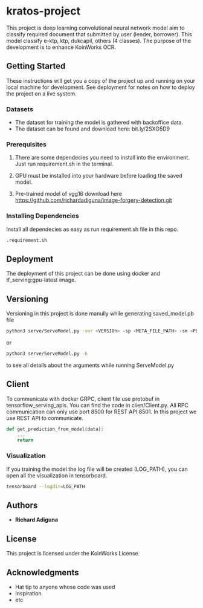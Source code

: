 # kratos-project

This project is deep learning convolutional neural network model aim to classify required document that submitted by user (lender, borrower). This model classify e-ktp, ktp, dukcapil, others (4 classes). The purpose of the development is to enhance KoinWorks OCR.

## Getting Started

These instructions will get you a copy of the project up and running on your local machine for development. See deployment for notes on how to deploy the project on a live system.

### Datasets
* The dataset for training the model is gathered with backoffice data.
* The dataset can be found and download here: bit.ly/2SXO5D9

### Prerequisites

1. There are some dependecies you need to install into the environment. Just run requirement.sh in the terminal.

2. GPU must be installed into your hardware before loading the saved model.

3. Pre-trained model of vgg16 download here https://github.com/richardadiguna/image-forgery-detection.git 


### Installing Dependencies

Install all dependecies as easy as run requirement.sh file in this repo.

```bash
.requirement.sh
```

## Deployment

The deployment of this project can be done using docker and tf_serving:gpu-latest image.

## Versioning

Versioning in this project is done manully while generating saved_model.pb file

```bash
python3 serve/ServeModel.py -ver <VERSIOn> -sp <META_FILE_PATH> -sm <PB_FILE_PATH>
```

or

```bash
python3 serve/ServeModel.py -h
```

to see all details about the arguments while running ServeModel.py

## Client
To communicate with docker GRPC, client file use protobuf in tensorflow_serving_apis. You can find the code in clien/Client.py. All RPC communication can only use port 8500 for REST API 8501. In this project we use REST API to communicate.

```python
def get_prediction_from_model(data):
    ...
    return
```

### Visualization
If you training the model the log file will be created (LOG_PATH), you can open all the visualization in tensorboard.

```bash
tensorboard --logdir=LOG_PATH
```

## Authors

* **Richard Adiguna**

## License

This project is licensed under the KoinWorks License.

## Acknowledgments

* Hat tip to anyone whose code was used
* Inspiration
* etc
